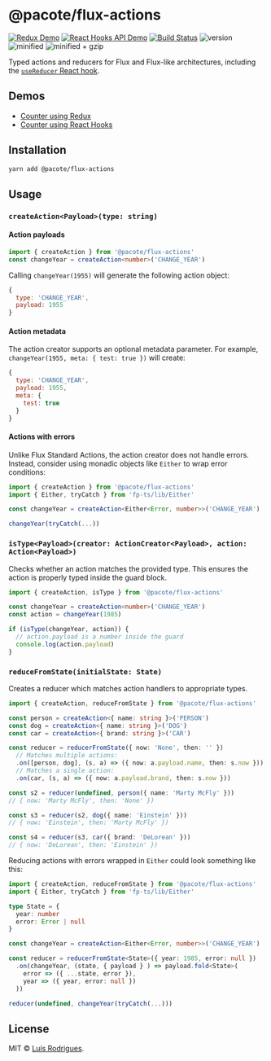 # @pacote/flux-actions

[![Redux Demo](https://badgen.net/badge/codesandbox/redux%20demo/yellow)](https://codesandbox.io/s/xv62o57r3z)
[![React Hooks API Demo](https://badgen.net/badge/codesandbox/react%20hooks%20api%20demo/yellow)](https://codesandbox.io/s/2wx6n5zlj0)
[![Build Status](https://travis-ci.org/PacoteJS/pacote.svg?branch=master)](https://travis-ci.org/PacoteJS/pacote)
![version](https://badgen.net/npm/v/@pacote/flux-actions)
![minified](https://badgen.net/bundlephobia/min/@pacote/flux-actions)
![minified + gzip](https://badgen.net/bundlephobia/minzip/@pacote/flux-actions)

Typed actions and reducers for Flux and Flux-like architectures, including the [`useReducer` React hook](https://reactjs.org/docs/hooks-reference.html#usereducer).

## Demos

- [Counter using Redux](https://codesandbox.io/s/xv62o57r3z)
- [Counter using React Hooks](https://codesandbox.io/s/2wx6n5zlj0)

## Installation

```bash
yarn add @pacote/flux-actions
```

## Usage

### `createAction<Payload>(type: string)`

#### Action payloads

```typescript
import { createAction } from '@pacote/flux-actions'
const changeYear = createAction<number>('CHANGE_YEAR')
```

Calling `changeYear(1955)` will generate the following action object:

```javascript
{
  type: 'CHANGE_YEAR',
  payload: 1955
}
```

#### Action metadata

The action creator supports an optional metadata parameter. For example, `changeYear(1955, meta: { test: true })` will create:

```javascript
{
  type: 'CHANGE_YEAR',
  payload: 1955,
  meta: {
    test: true
  }
}
```

#### Actions with errors

Unlike Flux Standard Actions, the action creator does not handle errors. Instead, consider using monadic objects like `Either` to wrap error conditions:

```typescript
import { createAction } from '@pacote/flux-actions'
import { Either, tryCatch } from 'fp-ts/lib/Either'

const changeYear = createAction<Either<Error, number>>('CHANGE_YEAR')

changeYear(tryCatch(...))
```

### `isType<Payload>(creator: ActionCreator<Payload>, action: Action<Payload>)`

Checks whether an action matches the provided type. This ensures the action is properly typed inside the guard block.

```typescript
import { createAction, isType } from '@pacote/flux-actions'

const changeYear = createAction<number>('CHANGE_YEAR')
const action = changeYear(1985)

if (isType(changeYear, action)) {
  // action.payload is a number inside the guard
  console.log(action.payload)
}
```

### `reduceFromState(initialState: State)`

Creates a reducer which matches action handlers to appropriate types.

```typescript
import { createAction, reduceFromState } from '@pacote/flux-actions'

const person = createAction<{ name: string }>('PERSON')
const dog = createAction<{ name: string }>('DOG')
const car = createAction<{ brand: string }>('CAR')

const reducer = reducerFromState({ now: 'None', then: '' })
  // Matches multiple actions:
  .on([person, dog], (s, a) => ({ now: a.payload.name, then: s.now }))
  // Matches a single action:
  .on(car, (s, a) => ({ now: a.payload.brand, then: s.now }))

const s2 = reducer(undefined, person({ name: 'Marty McFly' }))
// { now: 'Marty McFly', then: 'None' })

const s3 = reducer(s2, dog({ name: 'Einstein' }))
// { now: 'Einstein', then: 'Marty McFly' })

const s4 = reducer(s3, car({ brand: 'DeLorean' }))
// { now: 'DeLorean', then: 'Einstein' })
```

Reducing actions with errors wrapped in `Either` could look something like this:

```typescript
import { createAction, reduceFromState } from '@pacote/flux-actions'
import { Either, tryCatch } from 'fp-ts/lib/Either'

type State = {
  year: number
  error: Error | null
}

const changeYear = createAction<Either<Error, number>>('CHANGE_YEAR')

const reducer = reducerFromState<State>({ year: 1985, error: null })
  .on(changeYear, (state, { payload } ) => payload.fold<State>(
    error => ({ ...state, error }),
    year => ({ year, error: null })
  ))

reducer(undefined, changeYear(tryCatch(...)))
```

## License

MIT © [Luís Rodrigues](https://goblindegook.com).
